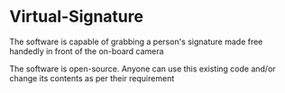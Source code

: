 # Virtual-Signature
The software is capable of grabbing a person's signature made free handedly in front of the on-board camera

The software is open-source. Anyone can use this existing code and/or change its contents as per their requirement

